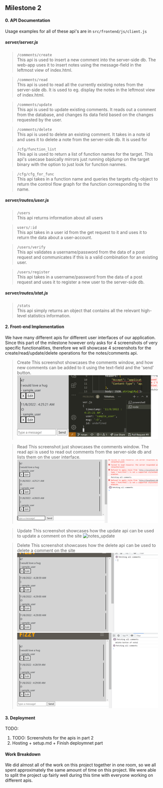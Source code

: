 ## Milestone 2

#### 0. API Documentation 

Usage examples for all of these api's are in `src/frontend/js/client.js`

##### server/server.js
> `/comments/create`  
This api is used to insert a new comment into the server-side db. The web-app uses it to insert 
notes using the message-field in the leftmost view of index.html.

> `/comments/read`  
This api is used to read all the currently existing notes from the server-side db. It is used to eg.
display the notes in the leftmost view of index.html.

> `/comments/update`  
This api is used to update existing comments. It reads out a comment from the database, and changes
its data field based on the changes requested by the user.

> `/comments/delete`  
This api is used to delete an existing comment. It takes in a note id and uses it to delete a note 
from the server-side db. It is used for 

> `/cfg/function_list`  
This api is used to return a list of function names for the target. This api's usecase basically
mirrors just running objdump on the target binary with the option to just look for function nanmes.

> `/cfg/cfg_for_func`  
This api takes in a function name and queries the targets cfg-object to return the control flow
graph for the function corresponding to the name.

##### server/routes/user.js  
> `/users`  
This api returns information about all users

> `users/:id`  
This api takes in a user id from the get request to it and uses it to return the data about a
user-account. 

> `/users/verify`  
This api validates a username/password from the data of a post request and communicates if this is 
a valid combination for an existing user.

> `/users/register`  
This api takes in a username/password from the data of a post request and uses it to register a new
user to the server-side db.

##### server/routes/stat.js  
> `/stats`  
This api simply returns an object that contains all the relevant high-level statistics information.


#### 2. Front-end Implementation

We have many different apis for different user interfaces of our application. Since this part of the
milestone however only asks for 4 screenshots of very specific functionalities, therefore we will
showcase 4 screenshots for the create/read/update/delete operations for the notes/comments api.

> Create
This screenshot showcases the comments window, and how new comments can be added to it using the
text-field and the 'send' button.
![notes_create](../imgs/notes_create.png)

> Read
This screenshot just showcases the comments window. The read api is used to read out comments from
the server-side db and lists them on the user interface.
![notes_read](../imgs/notes_read.png)

> Update
This screenshot showcases how the update api can be used to update a comment on the site
![notes_update](../imgs/notes_update.png)

> Delete
This screenshot showcases how the delete api can be used to delete a comment on the site
![notes_delete](../imgs/notes_delete1.png)
![notes_delete](../imgs/notes_delete2.png)


#### 3. Deployment

TODO:
1. TODO: Screenshots for the apis in part 2
2. Hosting + setup.md + Finish deploymnet part

#### Work Breakdown
We did almost all of the work on this project together in one room, so we all spent approximately
the same amount of time on this project. We were able to split the project up fairly well during
this time with everyone working on different apis. 
